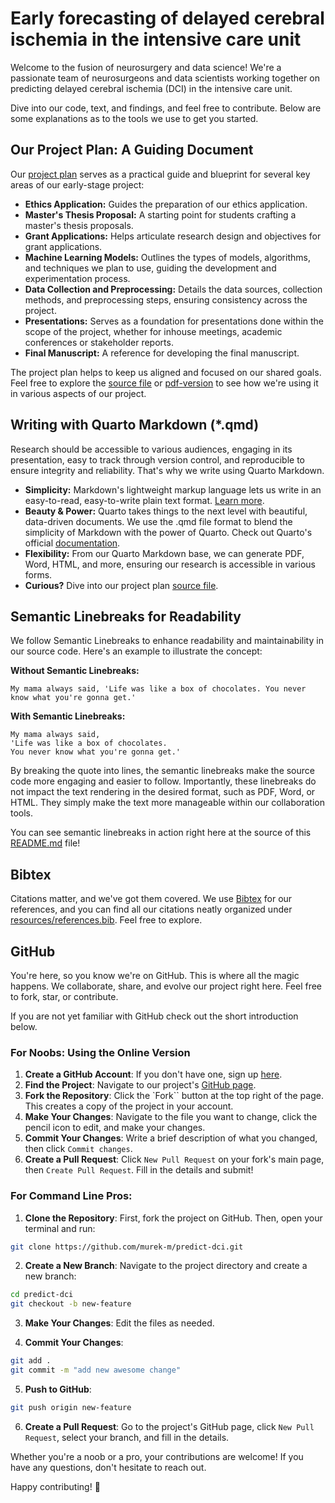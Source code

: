 # Early forecasting of delayed cerebral ischemia in the intensive care unit

Welcome to the fusion of neurosurgery
and data science!
We're a passionate team of neurosurgeons
and data scientists
working together on predicting
delayed cerebral ischemia (DCI)
in the intensive care unit.

Dive into our code, text, and findings,
and feel free to contribute.
Below are some explanations
as to the tools
we use to get you started.

## Our Project Plan: A Guiding Document

Our 
[project plan](https://github.com/murek-m/predict-dci/blob/master/project_plan.pdf)
serves as a practical guide and blueprint
for several key areas
of our early-stage project:

- __Ethics Application:__
  Guides the preparation of our ethics application.
- __Master's Thesis Proposal:__
  A starting point 
  for students crafting a master's thesis proposals.
- __Grant Applications:__
  Helps articulate research design and objectives
  for grant applications.
- __Machine Learning Models:__
  Outlines the types of models, algorithms,
  and techniques we plan to use,
  guiding the development
  and experimentation process.
- __Data Collection and Preprocessing:__
  Details the data sources, collection methods,
  and preprocessing steps,
  ensuring consistency across the project.
- __Presentations:__
  Serves as a foundation for presentations
  done within the scope of the project,
  whether for inhouse meetings,
  academic conferences or
  stakeholder reports.
- __Final Manuscript:__
  A reference for developing the final manuscript.

The project plan helps to keep us aligned
and focused on our shared goals.
Feel free to explore the
[source file](https://github.com/murek-m/predict-dci/blob/master/project_plan.pdf)
or [pdf-version](https://github.com/murek-m/predict-dci/blob/master/project_plan.qmd)
to see how we're using it
in various aspects of our project.

## Writing with Quarto Markdown (*.qmd)

Research should be accessible to various audiences,
engaging in its presentation,
easy to track through version control,
and reproducible to ensure integrity and reliability.
That's why we write using Quarto Markdown.

- __Simplicity:__
  Markdown's lightweight markup language
  lets us write in an easy-to-read,
  easy-to-write plain text format.
  [Learn more](https://quarto.org/docs/authoring/markdown-basics.html).
- __Beauty & Power:__
  Quarto takes things to the next level
  with beautiful, data-driven documents.
  We use the .qmd file format
  to blend the simplicity of Markdown
  with the power of Quarto.
  Check out Quarto's official
  [documentation](https://quarto.org/docs/authoring/markdown-basics.html).
- __Flexibility:__
  From our Quarto Markdown base,
  we can generate PDF, Word, HTML, and more,
  ensuring our research is accessible
  in various forms.
- __Curious?__
  Dive into our
  project plan [source file](https://github.com/murek-m/predict-dci/blob/master/project_plan.qmd).

## Semantic Linebreaks for Readability

We follow Semantic Linebreaks
to enhance readability
and maintainability in our source code.
Here's an example
to illustrate the concept:

**Without Semantic Linebreaks:**
```
My mama always said, 'Life was like a box of chocolates. You never know what you're gonna get.'
```


**With Semantic Linebreaks:**
```
My mama always said,
'Life was like a box of chocolates.
You never know what you're gonna get.'
```

By breaking the quote into lines,
the semantic linebreaks
make the source code more engaging
and easier to follow.
Importantly,
these linebreaks do not impact
the text rendering in the desired format,
such as PDF, Word, or HTML.
They simply make the text more manageable
within our collaboration tools.

You can see semantic linebreaks in action
right here at the source of this [README.md](https://github.com/murek-m/predict-dci/blob/master/README.md?plain=1) file!

## Bibtex

Citations matter,
and we've got them covered.
We use [Bibtex](https://www.bibtex.org) for our references,
and you can find all our citations
neatly organized under
[resources/references.bib](https://github.com/murek-m/predict-dci/blob/master/resources/references.bib). Feel free to explore.

## GitHub

You're here,
so you know we're on GitHub.
This is where all the magic happens.
We collaborate, share,
and evolve our project right here.
Feel free to fork, star, or contribute.

If you are not yet familiar with GitHub
check out the short introduction below.

### For Noobs: Using the Online Version

1. **Create a GitHub Account**:
   If you don't have one,
   sign up 
   [here](https://github.com/join).
2. **Find the Project**:
   Navigate to our project's
   [GitHub page](https://github.com/murek-m/predict-dci).
3. **Fork the Repository**:
   Click the `Fork`` button
   at the top right of the page.
   This creates a copy of the project
   in your account.
4. **Make Your Changes**:
   Navigate to the file you want to change,
   click the pencil icon to edit,
   and make your changes.
5. **Commit Your Changes**:
   Write a brief description of what you changed,
   then click `Commit changes`.
6. **Create a Pull Request**:
   Click `New Pull Request` on your fork's main page,
   then `Create Pull Request`.
   Fill in the details and submit!

### For Command Line Pros:

1. **Clone the Repository**:
   First,
   fork the project on GitHub.
   Then, open your terminal and run:

```bash
git clone https://github.com/murek-m/predict-dci.git
```

2. **Create a New Branch**:
   Navigate to the project directory
   and create a new branch:

```bash
cd predict-dci 
git checkout -b new-feature
```

3. **Make Your Changes**:
   Edit the files as needed.

4. **Commit Your Changes**:
   
```bash
git add .
git commit -m "add new awesome change"
```
5. **Push to GitHub**:
    
```bash
git push origin new-feature
```
    
6. **Create a Pull Request**:
   Go to the project's GitHub page,
   click `New Pull Request`,
   select your branch,
   and fill in the details.

Whether you're a noob or a pro,
your contributions are welcome!
If you have any questions,
don't hesitate to reach out.

Happy contributing! 🚀